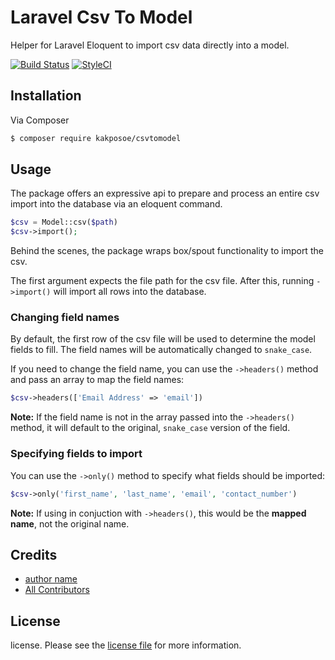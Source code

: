 # Laravel Csv To Model
 Helper for Laravel Eloquent to import csv data directly into a model.

[![Build Status][ico-travis]][link-travis]
[![StyleCI][ico-styleci]][link-styleci]

## Installation

Via Composer

``` bash
$ composer require kakposoe/csvtomodel
```

## Usage
The package offers an expressive api to prepare and process an entire csv import into the database via an eloquent command.

``` php
$csv = Model::csv($path)
$csv->import();
```

Behind the scenes, the package wraps box/spout functionality to import the csv.

The first argument expects the file path for the csv file. After this, running `->import()` will import all rows into the database.


### Changing field names
By default, the first row of the csv file will be used to determine the model fields to fill. The field names will be automatically changed to `snake_case`.

If you need to change the field name, you can use the `->headers()` method and pass an array to map the field names:

``` php
$csv->headers(['Email Address' => 'email'])
```

**Note:** If the field name is not in the array passed into the `->headers()` method, it will default to the original, `snake_case` version of the field.

### Specifying fields to import
You can use the `->only()` method to specify what fields should be imported:

``` php
$csv->only('first_name', 'last_name', 'email', 'contact_number')
```

**Note:** If using in conjuction with `->headers()`, this would be the **mapped name**, not the original name.

## Credits

- [author name][link-author]
- [All Contributors][link-contributors]

## License

license. Please see the [license file](license.md) for more information.

[ico-version]: https://img.shields.io/packagist/v/kakposoe/csvtomodel.svg?style=flat-square
[ico-downloads]: https://img.shields.io/packagist/dt/kakposoe/csvtomodel.svg?style=flat-square
[ico-travis]: https://img.shields.io/travis/kakposoe/csvtomodel/master.svg?style=flat-square
[ico-styleci]: https://styleci.io/repos/12345678/shield

[link-packagist]: https://packagist.org/packages/kakposoe/csvtomodel
[link-downloads]: https://packagist.org/packages/kakposoe/csvtomodel
[link-travis]: https://travis-ci.org/kakposoe/csvtomodel
[link-styleci]: https://styleci.io/repos/12345678
[link-author]: https://github.com/kakposoe
[link-contributors]: ../../contributors
